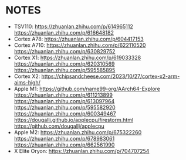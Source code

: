 # NOTES

- TSV110: https://zhuanlan.zhihu.com/p/614965112 https://zhuanlan.zhihu.com/p/616648182
- Cortex A78: https://zhuanlan.zhihu.com/p/604417153
- Cortex A710: https://zhuanlan.zhihu.com/p/622110520 https://zhuanlan.zhihu.com/p/630829752
- Cortex X1: https://zhuanlan.zhihu.com/p/619033328 https://zhuanlan.zhihu.com/p/620310569 https://zhuanlan.zhihu.com/p/595585895
- Cortex X2: https://chipsandcheese.com/2023/10/27/cortex-x2-arm-aims-high/
- Apple M1: https://github.com/name99-org/AArch64-Explore https://zhuanlan.zhihu.com/p/611213899 https://zhuanlan.zhihu.com/p/613097964 https://zhuanlan.zhihu.com/p/595582920 https://zhuanlan.zhihu.com/p/600349467 https://dougallj.github.io/applecpu/firestorm.html https://github.com/dougallj/applecpu
- Apple M2: https://zhuanlan.zhihu.com/p/675322260 https://zhuanlan.zhihu.com/p/678983061 https://zhuanlan.zhihu.com/p/662561990
- X Elite Oryon: https://zhuanlan.zhihu.com/p/704707254